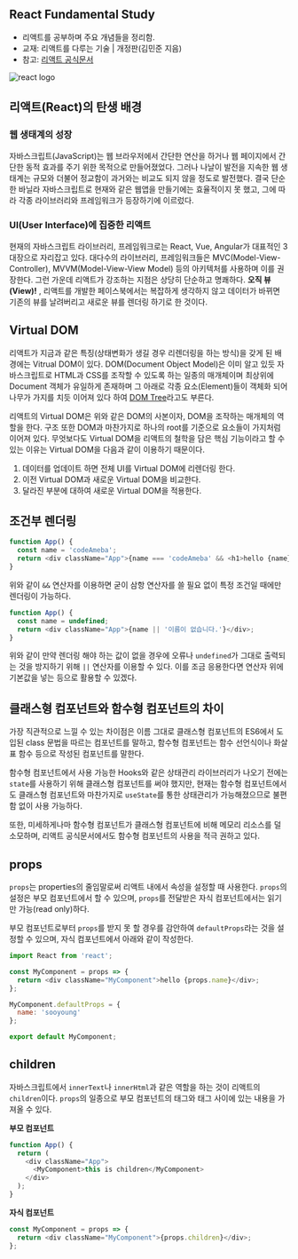 ## React Fundamental Study
- 리액트를 공부하며 주요 개념들을 정리함.
- 교재: 리액트를 다루는 기술 | 개정판(김민준 지음)
- 참고: [리액트 공식문서](https://ko.reactjs.org/)

![react logo](https://jeonghwan-kim.github.io/assets/imgs/2018/07/16/react-logo.png)

## 리액트(React)의 탄생 배경
### 웹 생태계의 성장
자바스크립트(JavaScript)는 웹 브라우저에서 간단한 연산을 하거나 웹 페이지에서 간단한 동적 효과를 주기 위한 목적으로 만들어졌었다. 그러나 나날이 발전을 지속한 웹 생태계는 규모와 더불어 정교함이 과거와는 비교도 되지 않을 정도로 발전했다. 결국 단순한 바닐라 자바스크립트로 현재와 같은 웹앱을 만들기에는 효율적이지 못 했고, 그에 따라 각종 라이브러리와 프레임워크가 등장하기에 이르렀다.

### UI(User Interface)에 집중한 리액트
현재의 자바스크립트 라이브러리, 프레임워크로는 React, Vue, Angular가 대표적인 3대장으로 자리잡고 있다. 대다수의 라이브러리, 프레임워크들은 MVC(Model-View-Controller), MVVM(Model-View-View Model) 등의 아키텍처를 사용하며 이를 권장한다. 그런 가운데 리액트가 강조하는 지점은 상당히 단순하고 명쾌하다. **오직 뷰(View)!** , 리액트를 개발한 페이스북에서는 복잡하게 생각하지 않고 데이터가 바뀌면 기존의 뷰를 날려버리고 새로운 뷰를 렌더링 하기로 한 것이다.

## Virtual DOM
리액트가 지금과 같은 특징(상태변화가 생길 경우 리렌더링을 하는 방식)을 갖게 된 배경에는 Vitrual DOM이 있다. DOM(Document Object Model)은 이미 알고 있듯 자바스크립트로 HTML과 CSS를 조작할 수 있도록 하는 일종의 매개체이며 최상위에 Document 객체가 유일하게 존재하며 그 아래로 각종 요소(Element)들이 객체화 되어 나무가 가지를 치듯 이어져 있다 하여 [DOM Tree](https://ko.javascript.info/dom-nodes)라고도 부른다.

리액트의 Virtual DOM은 위와 같은 DOM의 사본이자, DOM을 조작하는 매개체의 역할을 한다. 구조 또한 DOM과 마찬가지로 하나의 root를 기준으로 요소들이 가지처럼 이어져 있다. 무엇보다도 Virtual DOM을 리액트의 철학을 담은 핵심 기능이라고 할 수 있는 이유는 Virtual DOM을 다음과 같이 이용하기 때문이다.

1. 데이터를 업데이트 하면 전체 UI를 Virtual DOM에 리렌더링 한다.
2. 이전 Virtual DOM과 새로운 Virtual DOM을 비교한다.
3. 달라진 부분에 대하여 새로운 Virtual DOM을 적용한다.

## 조건부 렌더링

```js
function App() {
  const name = 'codeAmeba';
  return <div className="App">{name === 'codeAmeba' && <h1>hello {name}</h1>}</div>;
}
```

위와 같이 `&&` 연산자를 이용하면 굳이 삼항 연산자를 쓸 필요 없이 특정 조건일 때에만 렌더링이 가능하다.

```js
function App() {
  const name = undefined;
  return <div className="App">{name || '이름이 없습니다.'}</div>;
}
```

위와 같이 만약 렌더링 해야 하는 값이 없을 경우에 오류나 `undefined`가 그대로 출력되는 것을 방지하기 위해 `||` 연산자를 이용할 수 있다. 이를 조금 응용한다면 연산자 위에 기본값을 넣는 등으로 활용할 수 있겠다.

## 클래스형 컴포넌트와 함수형 컴포넌트의 차이
가장 직관적으로 느낄 수 있는 차이점은 이름 그대로 클래스형 컴포넌트의 ES6에서 도입된 class 문법을 따르는 컴포넌트를 말하고, 함수형 컴포넌트는 함수 선언식이나 화살표 함수 등으로 작성된 컴포넌트를 말한다.

함수형 컴포넌트에서 사용 가능한 Hooks와 같은 상태관리 라이브러리가 나오기 전에는 `state`를 사용하기 위해 클래스형 컴포넌트를 써야 했지만, 현재는 함수형 컴포넌트에서도 클래스형 컴포넌트와 마찬가지로 `useState`를 통한 상태관리가 가능해졌으므로 불편함 없이 사용 가능하다.

또한, 미세하게나마 함수형 컴포넌트가 클래스형 컴포넌트에 비해 메모리 리소스를 덜 소모하며, 리액트 공식문서에서도 함수형 컴포넌트의 사용을 적극 권하고 있다.

## props
`props`는 properties의 줄임말로써 리액트 내에서 속성을 설정할 때 사용한다. `props`의 설정은 부모 컴포넌트에서 할 수 있으며, `props`를 전달받은 자식 컴포넌트에서는 읽기만 가능(read only)하다.

부모 컴포넌트로부터 `props`를 받지 못 할 경우를 감안하여 `defaultProps`라는 것을 설정할 수 있으며, 자식 컴포넌트에서 아래와 같이 작성한다.

```js
import React from 'react';

const MyComponent = props => {
  return <div className="MyComponent">hello {props.name}</div>;
};

MyComponent.defaultProps = {
  name: 'sooyoung'
};

export default MyComponent;
```

## children
자바스크립트에서 `innerText`나 `innerHtml`과 같은 역할을 하는 것이 리액트의 `children`이다.
`props`의 일종으로 부모 컴포넌트의 태그와 태그 사이에 있는 내용을 가져올 수 있다.

**부모 컴포넌트**

```js
function App() {
  return (
    <div className="App">
      <MyComponent>this is children</MyComponent>
    </div>
  );
}
```

**자식 컴포넌트**

```js
const MyComponent = props => {
  return <div className="MyComponent">{props.children}</div>;
};
```

